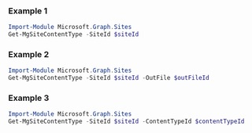 ### Example 1
``` powershell
Import-Module Microsoft.Graph.Sites
Get-MgSiteContentType -SiteId $siteId
```
### Example 2
``` powershell
Import-Module Microsoft.Graph.Sites
Get-MgSiteContentType -SiteId $siteId -OutFile $outFileId
```
### Example 3
``` powershell
Import-Module Microsoft.Graph.Sites
Get-MgSiteContentType -SiteId $siteId -ContentTypeId $contentTypeId
```
